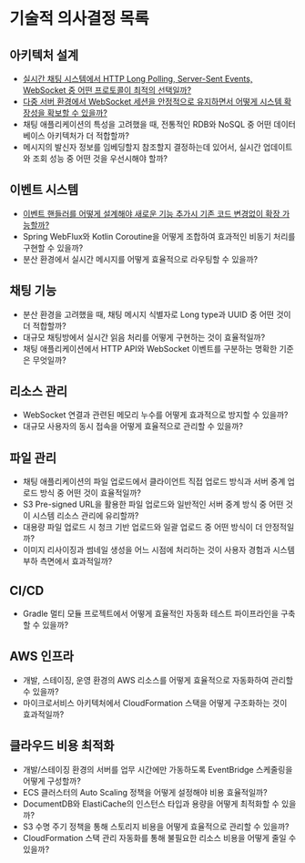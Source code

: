 # 기술적 의사결정 목록

## 아키텍처 설계
- [실시간 채팅 시스템에서 HTTP Long Polling, Server-Sent Events, WebSocket 중 어떤 프로토콜이 최적의 선택일까?](choosing-realtime-chat-protocol.md)
- [다중 서버 환경에서 WebSocket 세션을 안정적으로 유지하면서 어떻게 시스템 확장성을 확보할 수 있을까?](scaling-stateful-websocket-servers.md)
- 채팅 애플리케이션의 특성을 고려했을 때, 전통적인 RDB와 NoSQL 중 어떤 데이터베이스 아키텍처가 더 적합할까?
- 메시지의 발신자 정보를 임베딩할지 참조할지 결정하는데 있어서, 실시간 업데이트와 조회 성능 중 어떤 것을 우선시해야 할까?

## 이벤트 시스템
- [이벤트 핸들러를 어떻게 설계해야 새로운 기능 추가시 기존 코드 변경없이 확장 가능할까?](designing-event-handlers.md)
- Spring WebFlux와 Kotlin Coroutine을 어떻게 조합하여 효과적인 비동기 처리를 구현할 수 있을까?
- 분산 환경에서 실시간 메시지를 어떻게 효율적으로 라우팅할 수 있을까?

## 채팅 기능
- 분산 환경을 고려했을 때, 채팅 메시지 식별자로 Long type과 UUID 중 어떤 것이 더 적합할까?
- 대규모 채팅방에서 실시간 읽음 처리를 어떻게 구현하는 것이 효율적일까?
- 채팅 애플리케이션에서 HTTP API와 WebSocket 이벤트를 구분하는 명확한 기준은 무엇일까?

## 리소스 관리
- WebSocket 연결과 관련된 메모리 누수를 어떻게 효과적으로 방지할 수 있을까?
- 대규모 사용자의 동시 접속을 어떻게 효율적으로 관리할 수 있을까?

## 파일 관리
- 채팅 애플리케이션의 파일 업로드에서 클라이언트 직접 업로드 방식과 서버 중계 업로드 방식 중 어떤 것이 효율적일까?
- S3 Pre-signed URL을 활용한 파일 업로드와 일반적인 서버 중계 방식 중 어떤 것이 시스템 리소스 관리에 유리할까?
- 대용량 파일 업로드 시 청크 기반 업로드와 일괄 업로드 중 어떤 방식이 더 안정적일까?
- 이미지 리사이징과 썸네일 생성을 어느 시점에 처리하는 것이 사용자 경험과 시스템 부하 측면에서 효과적일까?

## CI/CD
- Gradle 멀티 모듈 프로젝트에서 어떻게 효율적인 자동화 테스트 파이프라인을 구축할 수 있을까?

## AWS 인프라
- 개발, 스테이징, 운영 환경의 AWS 리소스를 어떻게 효율적으로 자동화하여 관리할 수 있을까?
- 마이크로서비스 아키텍처에서 CloudFormation 스택을 어떻게 구조화하는 것이 효과적일까?

## 클라우드 비용 최적화
- 개발/스테이징 환경의 서버를 업무 시간에만 가동하도록 EventBridge 스케줄링을 어떻게 구성할까?
- ECS 클러스터의 Auto Scaling 정책을 어떻게 설정해야 비용 효율적일까?
- DocumentDB와 ElastiCache의 인스턴스 타입과 용량을 어떻게 최적화할 수 있을까?
- S3 수명 주기 정책을 통해 스토리지 비용을 어떻게 효율적으로 관리할 수 있을까?
- CloudFormation 스택 관리 자동화를 통해 불필요한 리소스 비용을 어떻게 줄일 수 있을까?